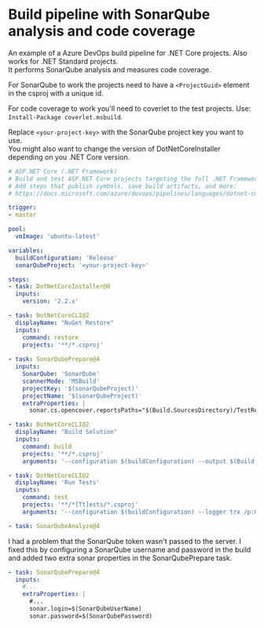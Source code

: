 # Build pipeline with SonarQube analysis and code coverage

An example of a Azure DevOps build pipeline for .NET Core projects. Also works for .NET Standard projects.  
It performs SonarQube analysis and measures code coverage.

For SonarQube to work the projects need to have a `<ProjectGuid>` element in the csproj with a unique id.

For code coverage to work you'll need to coverlet to the test projects. Use: `Install-Package coverlet.msbuild`.

Replace `<your-project-key>` with the SonarQube project key you want to use.  
You might also want to change the version of DotNetCoreInstaller depending on you .NET Core version.

```yaml
# ASP.NET Core (.NET Framework)
# Build and test ASP.NET Core projects targeting the full .NET Framework.
# Add steps that publish symbols, save build artifacts, and more:
# https://docs.microsoft.com/azure/devops/pipelines/languages/dotnet-core

trigger:
- master

pool:
  vmImage: 'ubuntu-latest'

variables:
  buildConfiguration: 'Release'
  sonarQubeProject: '<your-project-key>'

steps:
- task: DotNetCoreInstaller@0
  inputs:
    version: '2.2.x'

- task: DotNetCoreCLI@2
  displayName: "NuGet Restore"
  inputs:
    command: restore
    projects: '**/*.csproj'
    
- task: SonarQubePrepare@4
  inputs:
    SonarQube: 'SonarQube'
    scannerMode: 'MSBuild'
    projectKey: '$(sonarQubeProject)'
    projectName: '$(sonarQubeProject)'
    extraProperties: |
      sonar.cs.opencover.reportsPaths="$(Build.SourcesDirectory)/TestResults/Coverage.opencover.xml"

- task: DotNetCoreCLI@2
  displayName: "Build Solution"
  inputs:
    command: build
    projects: '**/*.csproj'
    arguments: '--configuration $(buildConfiguration) --output $(Build.ArtifactStagingDirectory)'

- task: DotNetCoreCLI@2
  displayName: 'Run Tests'
  inputs:
    command: test
    projects: '**/*[Tt]ests/*.csproj'
    arguments: '--configuration $(buildConfiguration) --logger trx /p:CollectCoverage=true /p:CoverletOutputFormat=opencover /p:CoverletOutput="$(Build.SourcesDirectory)/TestResults/Coverage"'

- task: SonarQubeAnalyze@4
```

I had a problem that the SonarQube token wasn't passed to the server. I fixed this by configuring a SonarQube username and password in the build and added two extra sonar properties in the SonarQubePrepare task.

```yaml
- task: SonarQubePrepare@4
  inputs:
    #...
    extraProperties: |
      #...
      sonar.login=$(SonarQubeUserName)
      sonar.password=$(SonarQubePassword)
```